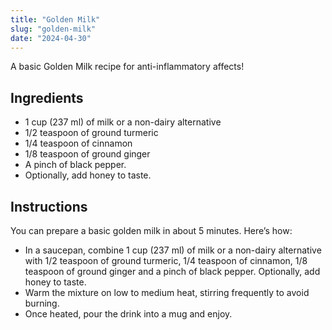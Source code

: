 ```yaml
---
title: "Golden Milk"
slug: "golden-milk"
date: "2024-04-30"
---
```


A basic Golden Milk recipe for anti-inflammatory affects!

<!--more-->

## Ingredients

- 1 cup (237 ml) of milk or a non-dairy alternative
- 1/2 teaspoon of ground turmeric
- 1/4 teaspoon of cinnamon
- 1/8 teaspoon of ground ginger
- A pinch of black pepper.
- Optionally, add honey to taste.


## Instructions

You can prepare a basic golden milk in about 5 minutes. Here’s how:

- In a saucepan, combine 1 cup (237 ml) of milk or a non-dairy alternative with 1/2 teaspoon of ground turmeric, 1/4 teaspoon of cinnamon, 1/8 teaspoon of ground ginger and a pinch of black pepper. Optionally, add honey to taste.
- Warm the mixture on low to medium heat, stirring frequently to avoid burning.
- Once heated, pour the drink into a mug and enjoy.
